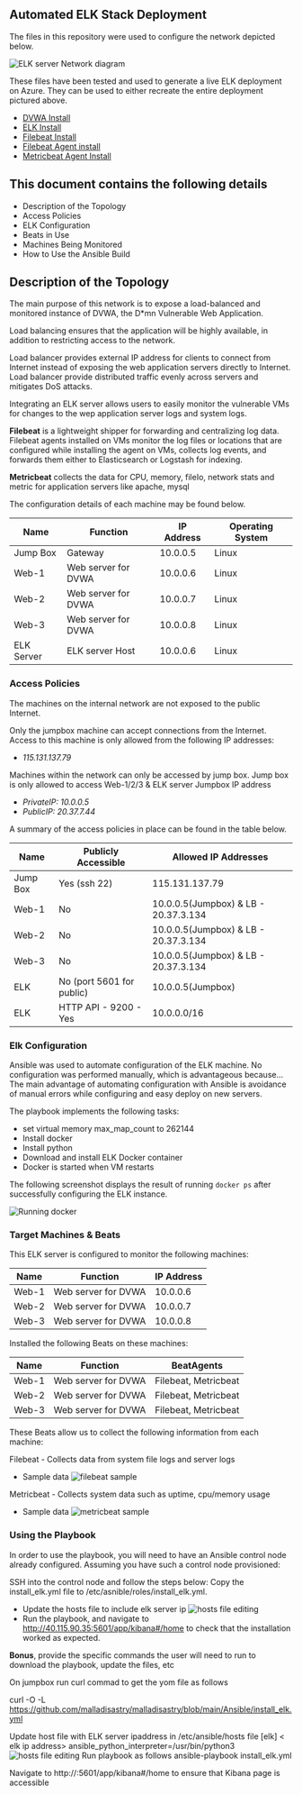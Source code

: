 ## Automated ELK Stack Deployment

The files in this repository were used to configure the network depicted below.

![ELK server Network diagram](Diagrams/ELK-Network_diagram.png)

These files have been tested and used to generate a live ELK deployment on Azure. They can be used to either recreate the entire deployment pictured above. 

- [DVWA Install](Ansible/ansible_playbook.yml)
- [ELK Install](Ansible/install_elk.yml)
- [Filebeat Install](Ansible/filebeat-playbook.yml)
- [Filebeat Agent install](Ansible/filebeat-playbook.yml)
- [Metricbeat Agent Install](Ansible/metricbeat_playbook.yml)

## This document contains the following details
- Description of the Topology
- Access Policies
- ELK Configuration
- Beats in Use
- Machines Being Monitored
- How to Use the Ansible Build


## Description of the Topology

The main purpose of this network is to expose a load-balanced and monitored instance of DVWA, the D*mn Vulnerable Web Application.

Load balancing ensures that the application will be highly available, in addition to restricting access to the network.

Load balancer provides external IP address for clients to connect from Internet instead of exposing the web application servers directly to Internet.
Load balancer provide distributed traffic evenly across servers and mitigates DoS attacks.  

Integrating an ELK server allows users to easily monitor the vulnerable VMs for changes to the wep application server logs and system logs.

**Filebeat** is a lightweight shipper for forwarding and centralizing log data. Filebeat agents installed on VMs monitor the log files or locations that are configured while installing the agent on VMs, collects log events, and forwards them either to Elasticsearch or Logstash for indexing.

**Metricbeat** collects the data for CPU, memory, fileIo, network stats and metric for application servers like apache, mysql

The configuration details of each machine may be found below.


| Name       | Function 				| IP Address | Operating System |
|------------|--------------------------|------------|------------------|
| Jump Box   | Gateway  				| 10.0.0.5   | Linux            |
| Web-1      | Web server for DVWA   	| 10.0.0.6   | Linux            |
| Web-2      | Web server for DVWA   	| 10.0.0.7   | Linux            |
| Web-3      | Web server for DVWA   	| 10.0.0.8   | Linux            |
| ELK Server | ELK server Host       	| 10.0.0.6   | Linux            |



### Access Policies

The machines on the internal network are not exposed to the public Internet. 

Only the jumpbox machine can accept connections from the Internet. Access to this machine is only allowed from the following IP addresses:
- _115.131.137.79_

Machines within the network can only be accessed by jump box.
Jump box is only allowed to access Web-1/2/3 & ELK server
Jumpbox IP address
- _PrivateIP: 10.0.0.5_
- _PublicIP: 20.37.7.44_

A summary of the access policies in place can be found in the table below.

| Name     | Publicly Accessible 		| Allowed IP Addresses 				  |
|----------|----------------------------|-------------------------------------|
| Jump Box | Yes (ssh 22)          		| 115.131.137.79       				  |
| Web-1    | No                  		| 10.0.0.5(Jumpbox) & LB - 20.37.3.134|
| Web-2    | No                  		| 10.0.0.5(Jumpbox) & LB - 20.37.3.134|
| Web-3    | No                  		| 10.0.0.5(Jumpbox) & LB - 20.37.3.134|
| ELK      | No (port 5601 for public)  | 10.0.0.5(Jumpbox)                   |
| ELK      | HTTP API - 9200 - Yes      | 10.0.0.0/16                         |


### Elk Configuration

Ansible was used to automate configuration of the ELK machine. No configuration was performed manually, which is advantageous because...
The main advantage of automating configuration with Ansible is avoidance of manual errors while configuring and easy deploy on new servers.

The playbook implements the following tasks:
- set virtual memory max_map_count to 262144
- Install docker 
- Install python
- Download and install ELK Docker container
- Docker is started when VM restarts

The following screenshot displays the result of running `docker ps` after successfully configuring the ELK instance.

![Running docker](Diagrams/docker_ps_output.png)

### Target Machines & Beats
This ELK server is configured to monitor the following machines:

| Name       | Function 				| IP Address |
|------------|--------------------------|------------|
| Web-1      | Web server for DVWA   	| 10.0.0.6   |
| Web-2      | Web server for DVWA   	| 10.0.0.7   |
| Web-3      | Web server for DVWA   	| 10.0.0.8   |


Installed the following Beats on these machines:

| Name       | Function 				| BeatAgents 			|
|------------|--------------------------|-----------------------|
| Web-1      | Web server for DVWA   	| Filebeat, Metricbeat  |
| Web-2      | Web server for DVWA   	| Filebeat, Metricbeat  |
| Web-3      | Web server for DVWA   	| Filebeat, Metricbeat  |


These Beats allow us to collect the following information from each machine:

Filebeat - Collects data from system file logs and server logs
- Sample data
	![filebeat sample](Diagrams/filebeat_kibana_logs.png)

Metricbeat - Collects system data such as uptime, cpu/memory usage
- Sample data
    ![metricbeat sample](Diagrams/metricbeat_kibana_dash.png)

### Using the Playbook
In order to use the playbook, you will need to have an Ansible control node already configured. Assuming you have such a control node provisioned: 

SSH into the control node and follow the steps below:
 Copy the install_elk.yml file to /etc/asnible/roles/install_elk.yml.
- Update the hosts file to include elk server ip
![hosts file editing](Diagrams/hostsfile_elk_update.png)
- Run the playbook, and navigate to http://40.115.90.35:5601/app/kibana#/home to check that the installation worked as expected.



 **Bonus**, provide the specific commands the user will need to run to download the playbook, update the files, etc
 
 On jumpbox run curl commad to get the yom file as follows
 
 curl -O -L https://github.com/malladisastry/malladisastry/blob/main/Ansible/install_elk.yml 
 
 Update host file with ELK server ipaddress in /etc/ansible/hosts file
[elk]
< elk ip address>  ansible_python_interpreter=/usr/bin/python3
![hosts file editing](Diagrams/hostsfile_elk_update.png)
Run playbook as follows
ansible-playbook install_elk.yml

Navigate to http://<elk server ip address>:5601/app/kibana#/home to ensure that Kibana page is accessible



